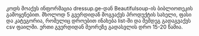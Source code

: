 კოდს მოაქვს ინფორმაცია dressup.ge-დან Beautifulsoup-ის ბიბლიოთეკის გამოყენებით. მხოლოდ 5 გვერდიდან მოგვაქვს პროდუქტის სახელი, ფასი და კატეგორია, რომელიც დროებით ინახება list-ში და შემდეგ გადაგვაქვს csv ფაილში. ერთი გვერდიდან მეორეზე გადასვლის დრო 15-20 წამია.
